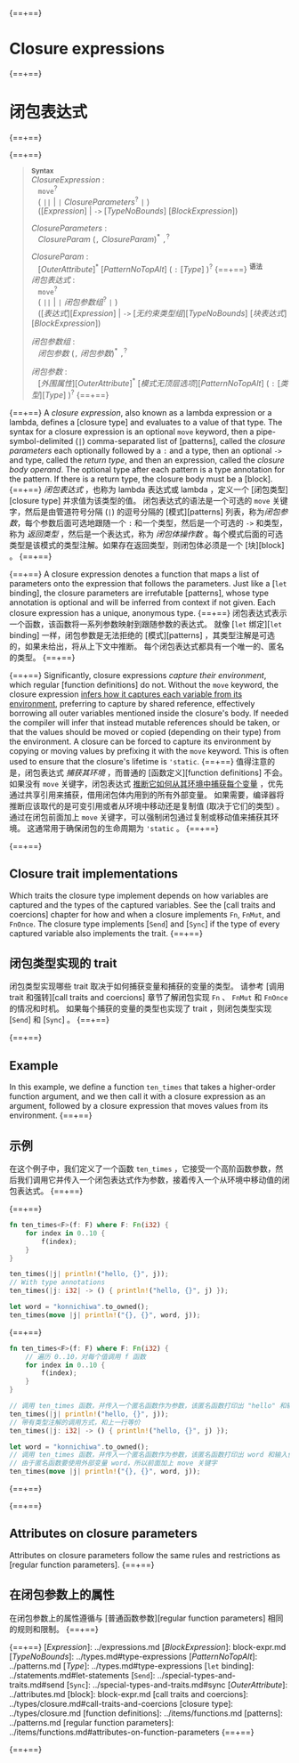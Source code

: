 {==+==}
# Closure expressions
{==+==}
# 闭包表达式
{==+==}


{==+==}
> **<sup>Syntax</sup>**\
> _ClosureExpression_ :\
> &nbsp;&nbsp; `move`<sup>?</sup>\
> &nbsp;&nbsp; ( `||` | `|` _ClosureParameters_<sup>?</sup> `|` )\
> &nbsp;&nbsp; ([_Expression_] | `->` [_TypeNoBounds_]&nbsp;[_BlockExpression_])
>
> _ClosureParameters_ :\
> &nbsp;&nbsp; _ClosureParam_ (`,` _ClosureParam_)<sup>\*</sup> `,`<sup>?</sup>
>
> _ClosureParam_ :\
> &nbsp;&nbsp; [_OuterAttribute_]<sup>\*</sup> [_PatternNoTopAlt_]&nbsp;( `:` [_Type_] )<sup>?</sup>
{==+==}
> **<sup>语法</sup>**\
> _闭包表达式_ :\
> &nbsp;&nbsp; `move`<sup>?</sup>\
> &nbsp;&nbsp; ( `||` | `|` _闭包参数组_<sup>?</sup> `|` )\
> &nbsp;&nbsp; ([_表达式_][_Expression_] | `->` [_无约束类型组_][_TypeNoBounds_]&nbsp;[_块表达式_][_BlockExpression_])
>
> _闭包参数组_ :\
> &nbsp;&nbsp; _闭包参数_ (`,` _闭包参数_)<sup>\*</sup> `,`<sup>?</sup>
>
> _闭包参数_ :\
> &nbsp;&nbsp; [_外围属性_][_OuterAttribute_]<sup>\*</sup> [_模式无顶层选项_][_PatternNoTopAlt_]&nbsp;( `:` [_类型_][_Type_] )<sup>?</sup>
{==+==}


{==+==}
A *closure expression*, also known as a lambda expression or a lambda, defines a [closure type] and evaluates to a value of that type.
The syntax for a closure expression is an optional `move` keyword, then a pipe-symbol-delimited (`|`) comma-separated list of [patterns], called the *closure parameters* each optionally followed by a `:` and a type, then an optional `->` and type, called the *return type*, and then an expression, called the *closure body operand*.
The optional type after each pattern is a type annotation for the pattern.
If there is a return type, the closure body must be a [block].
{==+==}
*闭包表达式* ，也称为 lambda 表达式或 lambda ，定义一个 [闭包类型][closure type] 并求值为该类型的值。
闭包表达式的语法是一个可选的 `move` 关键字，然后是由管道符号分隔 (`|`) 的逗号分隔的 [模式][patterns] 列表，称为*闭包参数*，每个参数后面可选地跟随一个 `:` 和一个类型，然后是一个可选的 `->` 和类型，称为 *返回类型* ，然后是一个表达式，称为 *闭包体操作数* 。每个模式后面的可选类型是该模式的类型注解。如果存在返回类型，则闭包体必须是一个 [块][block] 。
{==+==}


{==+==}
A closure expression denotes a function that maps a list of parameters onto the expression that follows the parameters.
Just like a [`let` binding], the closure parameters are irrefutable [patterns], whose type annotation is optional and will be inferred from context if not given.
Each closure expression has a unique, anonymous type.
{==+==}
闭包表达式表示一个函数，该函数将一系列参数映射到跟随参数的表达式。
就像 [`let` 绑定][`let` binding] 一样，闭包参数是无法拒绝的 [模式][patterns] ，其类型注解是可选的，如果未给出，将从上下文中推断。
每个闭包表达式都具有一个唯一的、匿名的类型。
{==+==}


{==+==}
Significantly, closure expressions _capture their environment_, which regular [function definitions] do not.
Without the `move` keyword, the closure expression [infers how it captures each variable from its environment](../types/closure.md#capture-modes), preferring to capture by shared reference, effectively borrowing all outer variables mentioned inside the closure's body.
If needed the compiler will infer that instead mutable references should be taken, or that the values should be moved or copied (depending on their type) from the environment.
A closure can be forced to capture its environment by copying or moving values by prefixing it with the `move` keyword.
This is often used to ensure that the closure's lifetime is `'static`.
{==+==}
值得注意的是，闭包表达式 _捕获其环境_ ，而普通的 [函数定义][function definitions] 不会。
如果没有 `move` 关键字，闭包表达式 [推断它如何从其环境中捕获每个变量](../types/closure.md#capture-modes) ，优先通过共享引用来捕获，借用闭包体内用到的所有外部变量。
如果需要，编译器将推断应该取代的是可变引用或者从环境中移动还是复制值 (取决于它们的类型) 。
通过在闭包前面加上 `move` 关键字，可以强制闭包通过复制或移动值来捕获其环境。
这通常用于确保闭包的生命周期为 `'static` 。
{==+==}


{==+==}
## Closure trait implementations

Which traits the closure type implement depends on how variables are captured and the types of the captured variables.
See the [call traits and coercions] chapter for how and when a closure implements `Fn`, `FnMut`, and `FnOnce`.
The closure type implements [`Send`] and [`Sync`] if the type of every captured variable also implements the trait.
{==+==}
## 闭包类型实现的 trait

闭包类型实现哪些 trait 取决于如何捕获变量和捕获的变量的类型。
请参考 [调用 trait 和强转][call traits and coercions] 章节了解闭包实现 `Fn` 、 `FnMut` 和 `FnOnce` 的情况和时机。
如果每个捕获的变量的类型也实现了 trait ，则闭包类型实现 [`Send`] 和 [`Sync`] 。
{==+==}


{==+==}
## Example

In this example, we define a function `ten_times` that takes a higher-order function argument, and we then call it with a closure expression as an argument, followed by a closure expression that moves values from its environment.
{==+==}
## 示例

在这个例子中，我们定义了一个函数 `ten_times` ，它接受一个高阶函数参数，然后我们调用它并传入一个闭包表达式作为参数，接着传入一个从环境中移动值的闭包表达式。
{==+==}


{==+==}
```rust
fn ten_times<F>(f: F) where F: Fn(i32) {
    for index in 0..10 {
        f(index);
    }
}

ten_times(|j| println!("hello, {}", j));
// With type annotations
ten_times(|j: i32| -> () { println!("hello, {}", j) });

let word = "konnichiwa".to_owned();
ten_times(move |j| println!("{}, {}", word, j));
```
{==+==}
```rust
fn ten_times<F>(f: F) where F: Fn(i32) {
    // 遍历 0..10，对每个值调用 f 函数
    for index in 0..10 {
        f(index);
    }
}

// 调用 ten_times 函数，并传入一个匿名函数作为参数，该匿名函数打印出 "hello" 和输入值
ten_times(|j| println!("hello, {}", j));
// 带有类型注解的调用方式，和上一行等价
ten_times(|j: i32| -> () { println!("hello, {}", j) });

let word = "konnichiwa".to_owned();
// 调用 ten_times 函数，并传入一个匿名函数作为参数，该匿名函数打印出 word 和输入值
// 由于匿名函数要使用外部变量 word，所以前面加上 move 关键字
ten_times(move |j| println!("{}, {}", word, j));
```
{==+==}


{==+==}
## Attributes on closure parameters

Attributes on closure parameters follow the same rules and restrictions as [regular function parameters].
{==+==}
## 在闭包参数上的属性

在闭包参数上的属性遵循与 [普通函数参数][regular function parameters] 相同的规则和限制。
{==+==}


{==+==}
[_Expression_]: ../expressions.md
[_BlockExpression_]: block-expr.md
[_TypeNoBounds_]: ../types.md#type-expressions
[_PatternNoTopAlt_]: ../patterns.md
[_Type_]: ../types.md#type-expressions
[`let` binding]: ../statements.md#let-statements
[`Send`]: ../special-types-and-traits.md#send
[`Sync`]: ../special-types-and-traits.md#sync
[_OuterAttribute_]: ../attributes.md
[block]: block-expr.md
[call traits and coercions]: ../types/closure.md#call-traits-and-coercions
[closure type]: ../types/closure.md
[function definitions]: ../items/functions.md
[patterns]: ../patterns.md
[regular function parameters]: ../items/functions.md#attributes-on-function-parameters
{==+==}

{==+==}